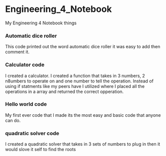 # Engineering_4_Notebook
My Engineering 4 Notebook things


### Automatic dice roller
 This code printed out the word automatic dice roller it was easy to add then comment it.
 
 
 ### Calculator code
 I created a calculator. I created a function that takes in 3 numbers, 2 n8umbers to operate on and one number to tell the operation. Instead of using if statments like my peers have I utilized where I placed all the operations in a array and returned the correct opperation.
 
 
 ### Hello world code
 My first ever code that I made its the most easy and basic code that anyone can do.
 
 
 ### quadratic solver code
 
 I created a quadratic solver that takes in 3 sets of numbers to plug in then it would slove it self to find the roots
